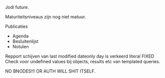 Jodi future.

Maturiteitsniveaus zijn nog niet matuur.

Publicaties
* Agenda
* Besluitenlijst
* Notulen

Repport schijven van last modified dateonly day is verkeerd literal FIXED
Check voor undefined values bij objects, results etc van templated queries.


NO BNODES!!! OR AUTH WILL SHIT ITSELF.
